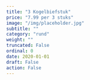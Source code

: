 ```yaml
---
title: "3 Kogelbiefstuk"
price: "7.99 per 3 stuks"
image: "/img/placeholder.jpg"
subtitle: ""
category: "rund"
weight: ""
truncated: False
ordinal: 0
date: 2020-01-01
draft: False
action: False
---
```

